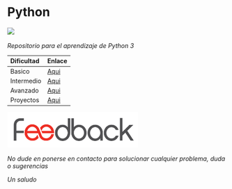 
# Python

<!--<img src=https://upload.wikimedia.org/wikipedia/commons/thumb/c/c3/Python-logo-notext.svg/768px-Python-logo-notext.svg.png width=80>-->

<img src=https://www.bonevet.org/wp-content/uploads/2019/01/Python_mobile_banner.png width>

_Repositorio para el aprendizaje de Python 3_

| Dificultad | Enlace | 
|  :---- | ---------- |
| Basico | [Aqui](./basico/index-b.md) |
| Intermedio | [Aqui](./intermedio/index-i.md) |
| Avanzado | [Aqui](./avanzado/index-a.md) |
| Proyectos | [Aqui](./proyectos/index-p.md) |



<img src=./img/feedback.png width=300>

_No dude en ponerse en contacto para solucionar cualquier problema, duda o sugerencias_

_Un saludo_